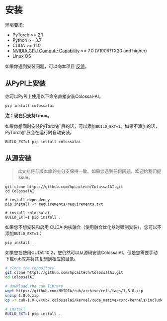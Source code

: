 # 安装

环境要求:

- PyTorch >= 2.1
- Python >= 3.7
- CUDA >= 11.0
- [NVIDIA GPU Compute Capability](https://developer.nvidia.com/cuda-gpus) >= 7.0 (V100/RTX20 and higher)
- Linux OS

如果你遇到安装问题，可以向本项目 [反馈](https://github.com/hpcaitech/ColossalAI/issues/new/choose)。

## 从PyPI上安装

你可以PyPI上使用以下命令直接安装Colossal-AI。

```shell
pip install colossalai
```

**注：现在只支持Linux。**

如果你想同时安装PyTorch扩展的话，可以添加`BUILD_EXT=1`。如果不添加的话，PyTorch扩展会在运行时自动安装。

```shell
BUILD_EXT=1 pip install colossalai
```

## 从源安装

> 此文档将与版本库的主分支保持一致。如果您遇到任何问题，欢迎给我们提 issue。

```shell
git clone https://github.com/hpcaitech/ColossalAI.git
cd ColossalAI

# install dependency
pip install -r requirements/requirements.txt

# install colossalai
BUILD_EXT=1 pip install .
```

如果您不想安装和启用 CUDA 内核融合（使用融合优化器时强制安装），您可以不添加`BUILD_EXT=1`：

```shell
pip install .
```

如果您在使用CUDA 10.2，您仍然可以从源码安装ColossalAI。但是您需要手动下载cub库并将其复制到相应的目录。

```bash
# clone the repository
git clone https://github.com/hpcaitech/ColossalAI.git
cd ColossalAI

# download the cub library
wget https://github.com/NVIDIA/cub/archive/refs/tags/1.8.0.zip
unzip 1.8.0.zip
cp -r cub-1.8.0/cub/ colossalai/kernel/cuda_native/csrc/kernels/include/

# install
BUILD_EXT=1 pip install .
```

<!-- doc-test-command: echo "installation.md does not need test" -->
